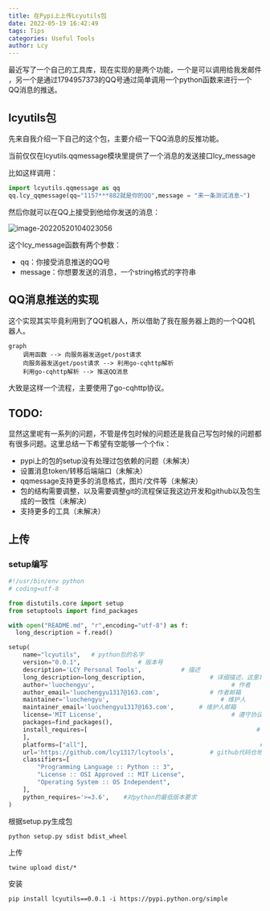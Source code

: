 ```yaml
---
title: 在Pypi上上传Lcyutils包
date: 2022-05-19 16:42:49
tags: Tips
categories: Useful Tools
author: Lcy
---
```






最近写了一个自己的工具库，现在实现的是两个功能，一个是可以调用给我发邮件 ，另一个是通过1794957373的QQ号通过简单调用一个python函数来进行一个QQ消息的推送。

## lcyutils包

先来自我介绍一下自己的这个包，主要介绍一下QQ消息的反推功能。

当前仅仅在lcyutils.qqmessage模块里提供了一个消息的发送接口lcy_message

比如这样调用：

```python
import lcyutils.qqmessage as qq
qq.lcy_qqmessage(qq="1157***882就是你的QQ",message = "来一条测试消息~")
```

然后你就可以在QQ上接受到他给你发送的消息：

![image-20220520104023056](https://luochengyu.oss-cn-beijing.aliyuncs.com/img/image-20220520104023056.png)

这个lcy_message函数有两个参数：

- qq：你接受消息推送的QQ号
- message：你想要发送的消息，一个string格式的字符串

## QQ消息推送的实现

这个实现其实毕竟利用到了QQ机器人，所以借助了我在服务器上跑的一个QQ机器人。

```mermaid
graph 
	调用函数 --> 向服务器发送get/post请求
	向服务器发送get/post请求 --> 利用go-cqhttp解析
	利用go-cqhttp解析 --> 推送QQ消息
```

大致是这样一个流程，主要使用了go-cqhttp协议。

## TODO:

显然这里呢有一系列的问题，不管是传包时候的问题还是我自己写包时候的问题都有很多问题。这里总结一下希望有空能够一个个fix：

- pypi上的包的setup没有处理过包依赖的问题（未解决）
- 设置消息token/转移后端端口（未解决）
- qqmessage支持更多的消息格式，图片/文件等（未解决）
- 包的结构需要调整，以及需要调整git的流程保证我这边开发和github以及包生成的一致性（未解决）
- 支持更多的工具（未解决）

## 上传

### setup编写

```python
#!/usr/bin/env python
# coding=utf-8

from distutils.core import setup
from setuptools import find_packages

with open("README.md", "r",encoding="utf-8") as f:
  long_description = f.read()

setup(
    name="lcyutils",   # python包的名字
    version="0.0.1",                # 版本号
    description='LCY Personal Tools',           # 描述
    long_description=long_description,                  # 详细描述，这里将readme的内容放置于此
    author='luochengyu',                                      # 作者
    author_email='luochengyu1317@163.com',              # 作者邮箱
    maintainer='luochengyu',                               # 维护人
    maintainer_email='luochengyu1317@163.com',       # 维护人邮箱
    license='MIT License',                                    # 遵守协议
    packages=find_packages(),
    install_requires=[                                               # lamb-common依赖的第三方库
    ],
    platforms=["all"],                                                # 支持的平台
    url='https://github.com/lcy1317/lcytools',          # github代码仓地址
    classifiers=[
        "Programming Language :: Python :: 3",
        "License :: OSI Approved :: MIT License",
        "Operating System :: OS Independent",
    ],
    python_requires='>=3.6',    #对python的最低版本要求
)
```



根据setup.py生成包

```shell
python setup.py sdist bdist_wheel
```

上传

```shell
twine upload dist/*
```

安装

```shell
pip install lcyutils==0.0.1 -i https://pypi.python.org/simple
```

